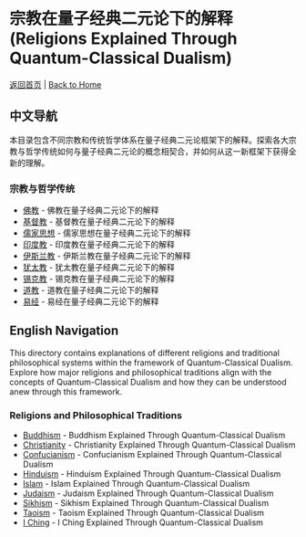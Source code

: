 # 宗教在量子经典二元论下的解释 (Religions Explained Through Quantum-Classical Dualism)

[返回首页](../README.md) | [Back to Home](../README.md)

## 中文导航

本目录包含不同宗教和传统哲学体系在量子经典二元论框架下的解释。探索各大宗教与哲学传统如何与量子经典二元论的概念相契合，并如何从这一新框架下获得全新的理解。

### 宗教与哲学传统

- [佛教](Buddhism.md) - 佛教在量子经典二元论下的解释
- [基督教](Christianity.md) - 基督教在量子经典二元论下的解释
- [儒家思想](Confucianism.md) - 儒家思想在量子经典二元论下的解释
- [印度教](Hinduism.md) - 印度教在量子经典二元论下的解释
- [伊斯兰教](Islam.md) - 伊斯兰教在量子经典二元论下的解释
- [犹太教](Judaism.md) - 犹太教在量子经典二元论下的解释
- [锡克教](Sikhism.md) - 锡克教在量子经典二元论下的解释
- [道教](Taoism.md) - 道教在量子经典二元论下的解释
- [易经](YiJing.md) - 易经在量子经典二元论下的解释

## English Navigation

This directory contains explanations of different religions and traditional philosophical systems within the framework of Quantum-Classical Dualism. Explore how major religions and philosophical traditions align with the concepts of Quantum-Classical Dualism and how they can be understood anew through this framework.

### Religions and Philosophical Traditions

- [Buddhism](Buddhism.md) - Buddhism Explained Through Quantum-Classical Dualism
- [Christianity](Christianity.md) - Christianity Explained Through Quantum-Classical Dualism
- [Confucianism](Confucianism.md) - Confucianism Explained Through Quantum-Classical Dualism
- [Hinduism](Hinduism.md) - Hinduism Explained Through Quantum-Classical Dualism
- [Islam](Islam.md) - Islam Explained Through Quantum-Classical Dualism
- [Judaism](Judaism.md) - Judaism Explained Through Quantum-Classical Dualism
- [Sikhism](Sikhism.md) - Sikhism Explained Through Quantum-Classical Dualism
- [Taoism](Taoism.md) - Taoism Explained Through Quantum-Classical Dualism
- [I Ching](YiJing.md) - I Ching Explained Through Quantum-Classical Dualism 